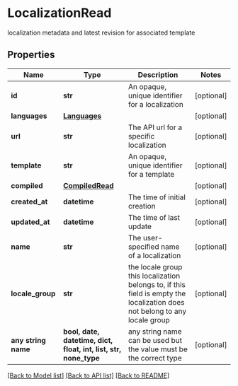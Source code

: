 # LocalizationRead

localization metadata and latest revision for associated template

## Properties
Name | Type | Description | Notes
------------ | ------------- | ------------- | -------------
**id** | **str** | An opaque, unique identifier for a localization | [optional] 
**languages** | [**Languages**](Languages.md) |  | [optional] 
**url** | **str** | The API url for a specific localization | [optional] 
**template** | **str** | An opaque, unique identifier for a template | [optional] 
**compiled** | [**CompiledRead**](CompiledRead.md) |  | [optional] 
**created_at** | **datetime** | The time of initial creation | [optional] 
**updated_at** | **datetime** | The time of last update | [optional] 
**name** | **str** | The user-specified name of a localization | [optional] 
**locale_group** | **str** | the locale group this localization belongs to, if this field is empty the localization does not belong to any locale group | [optional] 
**any string name** | **bool, date, datetime, dict, float, int, list, str, none_type** | any string name can be used but the value must be the correct type | [optional]

[[Back to Model list]](../README.md#documentation-for-models) [[Back to API list]](../README.md#documentation-for-api-endpoints) [[Back to README]](../README.md)



